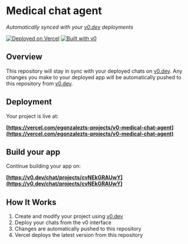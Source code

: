 # Medical chat agent

*Automatically synced with your [v0.dev](https://v0.dev) deployments*

[![Deployed on Vercel](https://img.shields.io/badge/Deployed%20on-Vercel-black?style=for-the-badge&logo=vercel)](https://vercel.com/egonzalezts-projects/v0-medical-chat-agent)
[![Built with v0](https://img.shields.io/badge/Built%20with-v0.dev-black?style=for-the-badge)](https://v0.dev/chat/projects/cvNEkGRAUwY)

## Overview

This repository will stay in sync with your deployed chats on [v0.dev](https://v0.dev).
Any changes you make to your deployed app will be automatically pushed to this repository from [v0.dev](https://v0.dev).

## Deployment

Your project is live at:

**[https://vercel.com/egonzalezts-projects/v0-medical-chat-agent](https://vercel.com/egonzalezts-projects/v0-medical-chat-agent)**

## Build your app

Continue building your app on:

**[https://v0.dev/chat/projects/cvNEkGRAUwY](https://v0.dev/chat/projects/cvNEkGRAUwY)**

## How It Works

1. Create and modify your project using [v0.dev](https://v0.dev)
2. Deploy your chats from the v0 interface
3. Changes are automatically pushed to this repository
4. Vercel deploys the latest version from this repository
